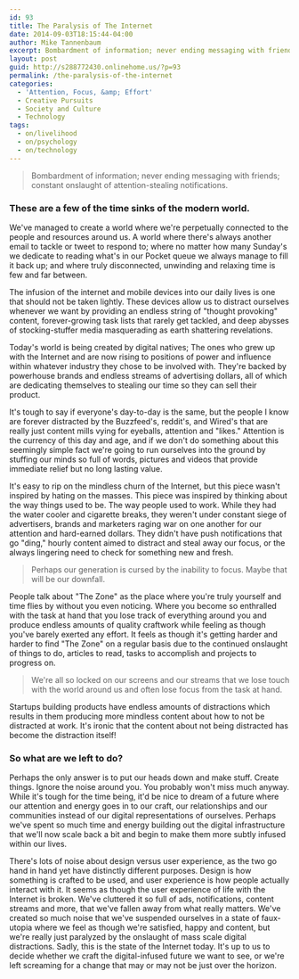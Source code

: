 ```yaml
---
id: 93
title: The Paralysis of The Internet
date: 2014-09-03T18:15:44-04:00
author: Mike Tannenbaum
excerpt: Bombardment of information; never ending messaging with friends; constant onslaught of attention-stealing notifications. These are a few of the time sinks of the modern world.
layout: post
guid: http://s288772430.onlinehome.us/?p=93
permalink: /the-paralysis-of-the-internet
categories:
  - 'Attention, Focus, &amp; Effort'
  - Creative Pursuits
  - Society and Culture
  - Technology
tags:
  - on/livelihood
  - on/psychology
  - on/technology
---
```

<blockquote>Bombardment of information; never ending messaging with friends; constant onslaught of attention-stealing notifications.</blockquote>

<h3>These are a few of the time sinks of the modern world.</h3>

We've managed to create a world where we're perpetually connected to the people and resources around us. A world where there's always another email to tackle or tweet to respond to; where no matter how many Sunday's we dedicate to reading what's in our Pocket queue we always manage to fill it back up; and where truly disconnected, unwinding and relaxing time is few and far between.

The infusion of the internet and mobile devices into our daily lives is one that should not be taken lightly. These devices allow us to distract ourselves whenever we want by providing an endless string of "thought provoking" content, forever-growing task lists that rarely get tackled, and deep abysses of stocking-stuffer media masquerading as earth shattering revelations.

Today's world is being created by digital natives; The ones who grew up with the Internet and are now rising to positions of power and influence within whatever industry they chose to be involved with. They're backed by powerhouse brands and endless streams of advertising dollars, all of which are dedicating themselves to stealing our time so they can sell their product.

It's tough to say if everyone's day-to-day is the same, but the people I know are forever distracted by the Buzzfeed's, reddit's, and Wired's that are really just content mills vying for eyeballs, attention and "likes." Attention is the currency of this day and age, and if we don't do something about this seemingly simple fact we're going to run ourselves into the ground by stuffing our minds so full of words, pictures and videos that provide immediate relief but no long lasting value.

It's easy to rip on the mindless churn of the Internet, but this piece wasn't inspired by hating on the masses. This piece was inspired by thinking about the way things used to be. The way people used to work. While they had the water cooler and cigarette breaks, they weren't under constant siege of advertisers, brands and marketers raging war on one another for our attention and hard-earned dollars. They didn't have push notifications that go "ding," hourly content aimed to distract and steal away our focus, or the always lingering need to check for something new and fresh.

<blockquote>Perhaps our generation is cursed by the inability to focus. Maybe that will be our downfall.</blockquote>

People talk about "The Zone" as the place where you're truly yourself and time flies by without you even noticing. Where you become so enthralled with the task at hand that you lose track of everything around you and produce endless amounts of quality craftwork while feeling as though you've barely exerted any effort. It feels as though it's getting harder and harder to find "The Zone" on a regular basis due to the continued onslaught of things to do, articles to read, tasks to accomplish and projects to progress on.

<blockquote>We're all so locked on our screens and our streams that we lose touch with the world around us and often lose focus from the task at hand.</blockquote>

Startups building products have endless amounts of distractions which results in them producing more mindless content about how to not be distracted at work. It's ironic that the content about not being distracted has become the distraction itself!

<h3>So what are we left to do?</h3>

Perhaps the only answer is to put our heads down and make stuff. Create things. Ignore the noise around you. You probably won't miss much anyway. While it's tough for the time being, it'd be nice to dream of a future where our attention and energy goes in to our craft, our relationships and our communities instead of our digital representations of ourselves. Perhaps we've spent so much time and energy building out the digital infrastructure that we'll now scale back a bit and begin to make them more subtly infused within our lives.

There's lots of noise about design versus user experience, as the two go hand in hand yet have distinctly different purposes. Design is how something is crafted to be used, and user experience is how people actually interact with it. It seems as though the user experience of life with the Internet is broken. We've cluttered it so full of ads, notifications, content streams and more, that we've fallen away from what really matters. We've created so much noise that we've suspended ourselves in a state of faux-utopia where we feel as though we're satisfied, happy and content, but we're really just paralyzed by the onslaught of mass scale digital distractions. Sadly, this is the state of the Internet today. It's up to us to decide whether we craft the digital-infused future we want to see, or we're left screaming for a change that may or may not be just over the horizon.